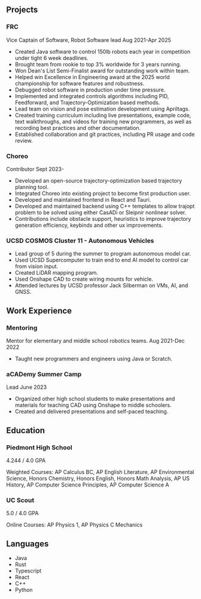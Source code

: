 ## Projects

### FRC

Vice Captain of Software, Robot Software lead
Aug 2021-Apr 2025

- Created Java software to control 150lb robots each year in competition under tight 6 week deadlines.
- Brought team from rookie to top 3% worldwide for 3 years running.
- Won Dean's List Semi-Finalist award for outstanding work within team.
- Helped win Excellence in Engineering award at the 2025 world championship for software features and robustness.
- Debugged robot software in production under time pressure.
- Implemented and integrated controls algorithms including PID, Feedforward, and Trajectory-Optimization based methods.
- Lead team on vision and pose estimation development using Apriltags.
- Created training curriculum including live presentations, example code, text walkthroughs, and videos for training new programmers, as well as recording best practices and other documentation.
- Established collaboration and git practices, including PR usage and code review.

### Choreo

Contributor
Sept 2023-

- Developed an open-source trajectory-optimization based trajectory planning tool.
- Integrated Choreo into existing project to become first production user.
- Developed and maintained frontend in React and Tauri.
- Developed and maintained backend using C++ templates to allow trajopt problem to be solved using either CasADi or Sleipnir nonlinear solver.
- Contributions include obstacle support, heuristics to improve trajectory generation efficiency, keybinds and other ux improvements.

### UCSD COSMOS Cluster 11 - Autonomous Vehicles

- Lead group of 5 during the summer to program autonomous model car.
- Used UCSD Supercomputer to train end to end AI model to control car from vision input.
- Created LiDAR mapping program.
- Used Onshape CAD to create wiring mounts for vehicle.
- Attended lectures by UCSD professor Jack Silberman on VMs, AI, and GNSS.

## Work Experience

### Mentoring

Mentor for elementary and middle school robotics teams.
Aug 2021-Dec 2022

- Taught new programmers and engineers using Java or Scratch.

### aCADemy Summer Camp

Lead
June 2023

- Organized other high school students to make presentations and materials for teaching CAD using Onshape to middle schoolers.
- Created and delivered presentations and self-paced teaching.

## Education

### Piedmont High School

4.244 / 4.0 GPA

Weighted Courses: AP Calculus BC, AP English Literature, AP Environmental Science, Honors Chemistry, Honors English, Honors Math Analysis, AP US History, AP Computer Science Principles, AP Computer Science A

### UC Scout

5.0 / 4.0 GPA

Online Courses: AP Physics 1, AP Physics C Mechanics

## Languages

- Java
- Rust
- Typescript
- React
- C++
- Python
